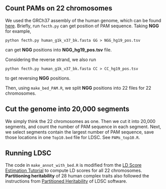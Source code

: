 

## Count PAMs on 22 chromosomes

We used the GRCh37 assembly of the human genome, which can be found [here](https://gatk.broadinstitute.org/hc/en-us/articles/360035890711-GRCh37-hg19-b37-humanG1Kv37-Human-Reference-Discrepancies#humanG1Kv37). 
Briefly, run `fecth.py` can get position of PAM sequence. 
Taking **NGG** for example, 
``` 
python fecth.py human_g1k_v37_bk.fasta GG > NGG_hg19_pos.tsv
```
can get **NGG** positions into **NGG_hg19_pos.tsv** file.

Considering the reverse strand, we also run 
```
python fecth.py human_g1k_v37_bk.fasta CC > CC_hg19_pos.tsv
``` 
to get reversing **NGG** positions.

Then, using `make_bed_PAM.R`, we split **NGG** positions into 22 files for 22 chromosomes.

## Cut the genome into 20,000 segments
We simply think the 22 chromosomes as one. Then we cut it into 20,000 segments, and count the number of PAM sequence in each segment. Next, we select segments contain the largest number of PAM sequence, save those locations in one `Top10.bed` file for LDSC. 
See `PAMs_top10.R`.


## Running LDSC
The code in `make_annot_with_bed.R` is modified from the [LD Score Estimation Tutorial](https://github.com/bulik/ldsc/wiki/LD-Score-Estimation-Tutorial) to compute LD scores for all 22 chromosomes.
**Partitioning heritability** of 28 human complex traits also followed the instructions from [Partitioned Heritability](https://github.com/bulik/ldsc/wiki/Partitioned-Heritability) of LDSC software.









